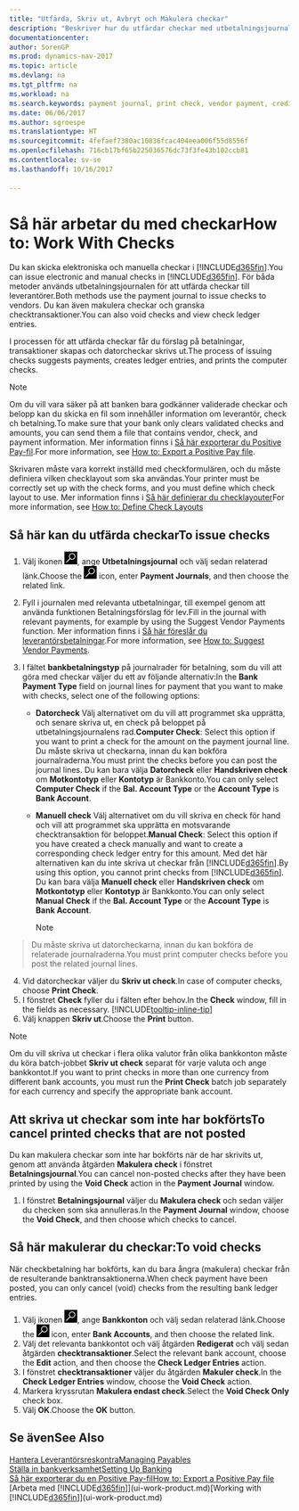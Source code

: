 ```yaml
---
title: "Utfärda, Skriv ut, Avbryt och Makulera checkar"
description: "Beskriver hur du utfärdar checkar med utbetalningsjournalen, skriver ut checkar och annullerar checkar eller granskar checktransaktioner i Dynamics NAV."
documentationcenter: 
author: SorenGP
ms.prod: dynamics-nav-2017
ms.topic: article
ms.devlang: na
ms.tgt_pltfrm: na
ms.workload: na
ms.search.keywords: payment journal, print check, vendor payment, creditor, debt, balance due, AP
ms.date: 06/06/2017
ms.author: sgroespe
ms.translationtype: HT
ms.sourcegitcommit: 4fefaef7380ac10836fcac404eea006f55d8556f
ms.openlocfilehash: 716cb17bf65b225036576dc73f3fe43b102ccb81
ms.contentlocale: sv-se
ms.lasthandoff: 10/16/2017

---
```

# <a name="how-to-work-with-checks"></a><span data-ttu-id="a5d98-103">Så här arbetar du med checkar</span><span class="sxs-lookup"><span data-stu-id="a5d98-103">How to: Work With Checks</span></span>
<span data-ttu-id="a5d98-104">Du kan skicka elektroniska och manuella checkar i [!INCLUDE[d365fin](includes/d365fin_md.md)].</span><span class="sxs-lookup"><span data-stu-id="a5d98-104">You can issue electronic and manual checks in [!INCLUDE[d365fin](includes/d365fin_md.md)].</span></span> <span data-ttu-id="a5d98-105">För båda metoder används utbetalningsjournalen för att utfärda checkar till leverantörer.</span><span class="sxs-lookup"><span data-stu-id="a5d98-105">Both methods use the payment journal to issue checks to vendors.</span></span> <span data-ttu-id="a5d98-106">Du kan även makulera checkar och granska checktransaktioner.</span><span class="sxs-lookup"><span data-stu-id="a5d98-106">You can also void checks and view check ledger entries.</span></span>

<span data-ttu-id="a5d98-107">I processen för att utfärda checkar får du förslag på betalningar, transaktioner skapas och datorcheckar skrivs ut.</span><span class="sxs-lookup"><span data-stu-id="a5d98-107">The process of issuing checks suggests payments, creates ledger entries, and prints the computer checks.</span></span>

> [!NOTE]  
>   <span data-ttu-id="a5d98-108">Om du vill vara säker på att banken bara godkänner validerade checkar och belopp kan du skicka en fil som innehåller information om leverantör, check ch betalning.</span><span class="sxs-lookup"><span data-stu-id="a5d98-108">To make sure that your bank only clears validated checks and amounts, you can send them a file that contains vendor, check, and payment information.</span></span> <span data-ttu-id="a5d98-109">Mer information finns i [Så här exporterar du Positive Pay-fil](finance-how-positive-pay.md).</span><span class="sxs-lookup"><span data-stu-id="a5d98-109">For more information, see [How to: Export a Positive Pay file](finance-how-positive-pay.md).</span></span>

<span data-ttu-id="a5d98-110">Skrivaren måste vara korrekt inställd med checkformulären, och du måste definiera vilken checklayout som ska användas.</span><span class="sxs-lookup"><span data-stu-id="a5d98-110">Your printer must be correctly set up with the check forms, and you must define which check layout to use.</span></span> <span data-ttu-id="a5d98-111">Mer information finns i [Så här definierar du checklayouter](finance-how-define-check-layouts.md)</span><span class="sxs-lookup"><span data-stu-id="a5d98-111">For more information, see [How to: Define Check Layouts](finance-how-define-check-layouts.md)</span></span>

## <a name="to-issue-checks"></a><span data-ttu-id="a5d98-112">Så här kan du utfärda checkar</span><span class="sxs-lookup"><span data-stu-id="a5d98-112">To issue checks</span></span>
1. <span data-ttu-id="a5d98-113">Välj ikonen ![Söka efter sida eller rapport](media/ui-search/search_small.png "ikonen Söka efter sida eller rapport"), ange **Utbetalningsjournal** och välj sedan relaterad länk.</span><span class="sxs-lookup"><span data-stu-id="a5d98-113">Choose the ![Search for Page or Report](media/ui-search/search_small.png "Search for Page or Report icon") icon, enter **Payment Journals**, and then choose the related link.</span></span>
2. <span data-ttu-id="a5d98-114">Fyll i journalen med relevanta utbetalningar, till exempel genom att använda funktionen Betalningsförslag för lev.</span><span class="sxs-lookup"><span data-stu-id="a5d98-114">Fill in the journal with relevant payments, for example by using the Suggest Vendor Payments function.</span></span> <span data-ttu-id="a5d98-115">Mer information finns i [Så här föreslår du leverantörsbetalningar](payables-how-suggest-vendor-payments.md).</span><span class="sxs-lookup"><span data-stu-id="a5d98-115">For more information, see [How to: Suggest Vendor Payments](payables-how-suggest-vendor-payments.md).</span></span>
3. <span data-ttu-id="a5d98-116">I fältet **bankbetalningstyp** på journalrader för betalning, som du vill att göra med checkar väljer du ett av följande alternativ:</span><span class="sxs-lookup"><span data-stu-id="a5d98-116">In the **Bank Payment Type** field on journal lines for payment that you want to make with checks, select one of the following options:</span></span>

   * <span data-ttu-id="a5d98-117">**Datorcheck** Välj alternativet om du vill att programmet ska upprätta, och senare skriva ut, en check på beloppet på utbetalningsjournalens rad.</span><span class="sxs-lookup"><span data-stu-id="a5d98-117">**Computer Check**: Select this option if you want to print a check for the amount on the payment journal line.</span></span> <span data-ttu-id="a5d98-118">Du måste skriva ut checkarna, innan du kan bokföra journalraderna.</span><span class="sxs-lookup"><span data-stu-id="a5d98-118">You must print the checks before you can post the journal lines.</span></span> <span data-ttu-id="a5d98-119">Du kan bara välja **Datorcheck** eller **Handskriven check** om **Motkontotyp** eller **Kontotyp** är Bankkonto.</span><span class="sxs-lookup"><span data-stu-id="a5d98-119">You can only select **Computer Check** if the **Bal. Account Type** or the **Account Type** is **Bank Account**.</span></span>
   * <span data-ttu-id="a5d98-120">**Manuell check** Välj alternativet om du vill skriva en check för hand och vill att programmet ska upprätta en motsvarande checktransaktion för beloppet.</span><span class="sxs-lookup"><span data-stu-id="a5d98-120">**Manual Check**: Select this option if you have created a check manually and want to create a corresponding check ledger entry for this amount.</span></span> <span data-ttu-id="a5d98-121">Med det här alternativen kan du inte skriva ut checkar från [!INCLUDE[d365fin](includes/d365fin_md.md)].</span><span class="sxs-lookup"><span data-stu-id="a5d98-121">By using this option, you cannot print checks from [!INCLUDE[d365fin](includes/d365fin_md.md)].</span></span> <span data-ttu-id="a5d98-122">Du kan bara välja **Manuell check** eller **Handskriven check** om **Motkontotyp** eller **Kontotyp** är Bankkonto.</span><span class="sxs-lookup"><span data-stu-id="a5d98-122">You can only select **Manual Check** if the **Bal. Account Type** or the **Account Type** is **Bank Account**.</span></span>

     > [!NOTE]  
>   <span data-ttu-id="a5d98-123">Du måste skriva ut datorcheckarna, innan du kan bokföra de relaterade journalraderna.</span><span class="sxs-lookup"><span data-stu-id="a5d98-123">You must print computer checks before you post the related journal lines.</span></span>
4. <span data-ttu-id="a5d98-124">Vid datorcheckar väljer du **Skriv ut check**.</span><span class="sxs-lookup"><span data-stu-id="a5d98-124">In case of computer checks, choose **Print Check**.</span></span>
5. <span data-ttu-id="a5d98-125">I fönstret **Check** fyller du i fälten efter behov.</span><span class="sxs-lookup"><span data-stu-id="a5d98-125">In the **Check** window, fill in the fields as necessary.</span></span> [!INCLUDE[tooltip-inline-tip](includes/tooltip-inline-tip_md.md)]
6. <span data-ttu-id="a5d98-126">Välj knappen **Skriv ut**.</span><span class="sxs-lookup"><span data-stu-id="a5d98-126">Choose the **Print** button.</span></span>

> [!NOTE]  
>   <span data-ttu-id="a5d98-127">Om du vill skriva ut checkar i flera olika valutor från olika bankkonton måste du köra batch-jobbet **Skriv ut check** separat för varje valuta och ange bankkontot.</span><span class="sxs-lookup"><span data-stu-id="a5d98-127">If you want to print checks in more than one currency from different bank accounts, you must run the **Print Check** batch job separately for each currency and specify the appropriate bank account.</span></span>

## <a name="to-cancel-printed-checks-that-are-not-posted"></a><span data-ttu-id="a5d98-128">Att skriva ut checkar som inte har bokförts</span><span class="sxs-lookup"><span data-stu-id="a5d98-128">To cancel printed checks that are not posted</span></span>
<span data-ttu-id="a5d98-129">Du kan makulera checkar som inte har bokförts när de har skrivits ut, genom att använda åtgärden **Makulera check** i fönstret **Betalningsjournal**.</span><span class="sxs-lookup"><span data-stu-id="a5d98-129">You can cancel non-posted checks after they have been printed by using the **Void Check** action in the **Payment Journal** window.</span></span>

1. <span data-ttu-id="a5d98-130">I fönstret **Betalningsjournal** väljer du **Makulera check** och sedan väljer du checken som ska annulleras.</span><span class="sxs-lookup"><span data-stu-id="a5d98-130">In the **Payment Journal** window, choose the **Void Check**, and then choose which checks to cancel.</span></span>

## <a name="to-void-checks"></a><span data-ttu-id="a5d98-131">Så här makulerar du checkar:</span><span class="sxs-lookup"><span data-stu-id="a5d98-131">To void checks</span></span>
<span data-ttu-id="a5d98-132">När checkbetalning har bokförts, kan du bara ångra (makulera) checkar från de resulterande banktransaktionerna.</span><span class="sxs-lookup"><span data-stu-id="a5d98-132">When check payment have been posted, you can only cancel (void) checks from the resulting bank ledger entries.</span></span>

1. <span data-ttu-id="a5d98-133">Välj ikonen ![Söka efter sida eller rapport](media/ui-search/search_small.png "ikonen Söka efter sida eller rapport"), ange **Bankkonton** och välj sedan relaterad länk.</span><span class="sxs-lookup"><span data-stu-id="a5d98-133">Choose the ![Search for Page or Report](media/ui-search/search_small.png "Search for Page or Report icon") icon, enter **Bank Accounts**, and then choose the related link.</span></span>
2. <span data-ttu-id="a5d98-134">Välj det relevanta bankkontot och välj åtgärden **Redigerat** och välj sedan åtgärden **checktransaktioner**.</span><span class="sxs-lookup"><span data-stu-id="a5d98-134">Select the relevant bank account, choose the **Edit** action, and then choose the **Check Ledger Entries** action.</span></span>
3. <span data-ttu-id="a5d98-135">I fönstret **checktransaktioner** väljer du åtgärden **Makuler check**.</span><span class="sxs-lookup"><span data-stu-id="a5d98-135">In the **Check Ledger Entries** window, choose the **Void Check** action.</span></span>
4. <span data-ttu-id="a5d98-136">Markera kryssrutan **Makulera endast check**.</span><span class="sxs-lookup"><span data-stu-id="a5d98-136">Select the **Void Check Only** check box.</span></span>
5. <span data-ttu-id="a5d98-137">Välj **OK**.</span><span class="sxs-lookup"><span data-stu-id="a5d98-137">Choose the **OK** button.</span></span>

## <a name="see-also"></a><span data-ttu-id="a5d98-138">Se även</span><span class="sxs-lookup"><span data-stu-id="a5d98-138">See Also</span></span>
[<span data-ttu-id="a5d98-139">Hantera Leverantörsreskontra</span><span class="sxs-lookup"><span data-stu-id="a5d98-139">Managing Payables</span></span>](payables-manage-payables.md)  
[<span data-ttu-id="a5d98-140">Ställa in bankverksamhet</span><span class="sxs-lookup"><span data-stu-id="a5d98-140">Setting Up Banking</span></span>](bank-setup-banking.md)  
[<span data-ttu-id="a5d98-141">Så här exporterar du en Positive Pay-fil</span><span class="sxs-lookup"><span data-stu-id="a5d98-141">How to: Export a Positive Pay file</span></span>](finance-how-positive-pay.md)  
<span data-ttu-id="a5d98-142">[Arbeta med [!INCLUDE[d365fin](includes/d365fin_md.md)]](ui-work-product.md)</span><span class="sxs-lookup"><span data-stu-id="a5d98-142">[Working with [!INCLUDE[d365fin](includes/d365fin_md.md)]](ui-work-product.md)</span></span>  

